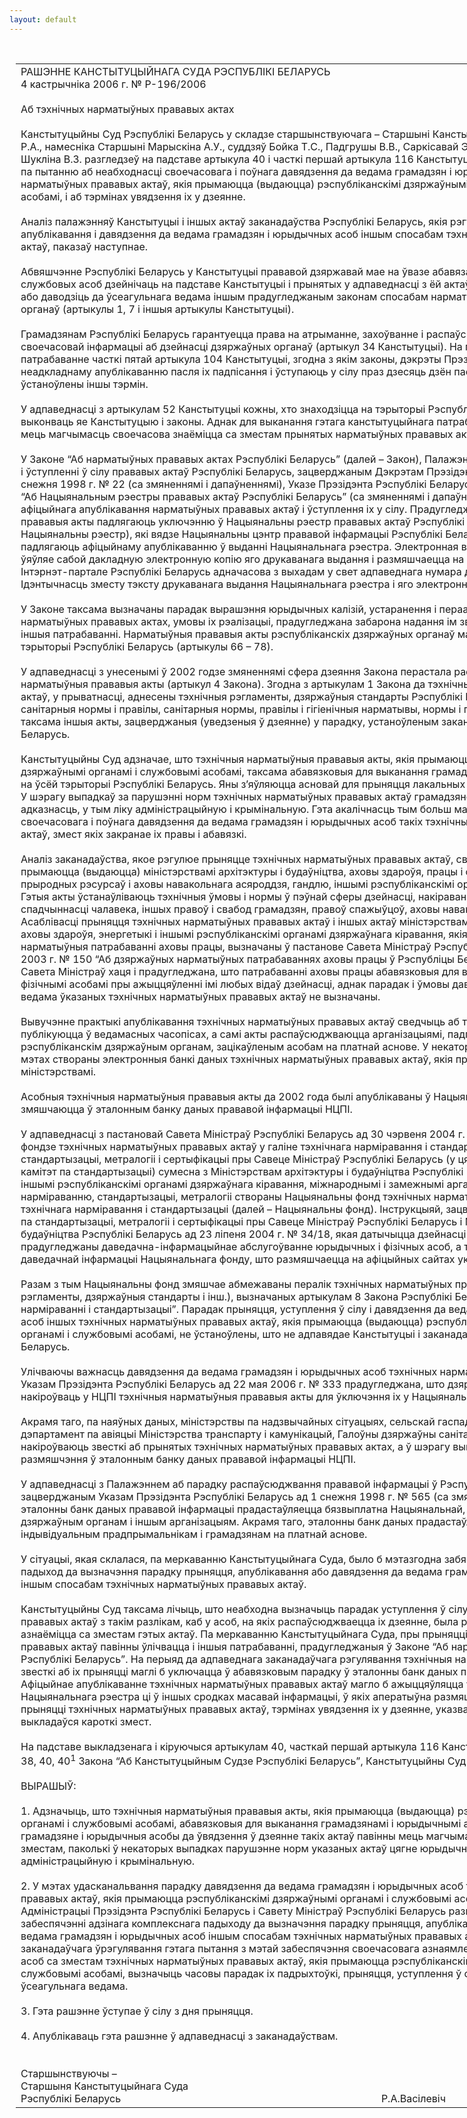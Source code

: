 ```yaml
---
layout: default
---
```


<div style="margin: 0px auto; width: 1000px;">

<div id="flag">

 

</div>

<div id="fixedWidth">

<div id="body">

<div id="columnSpanned">

<div id="content" style="margin: 10px">

<table>
<colgroup>
<col style="width: 100%" />
</colgroup>
<tbody>
<tr class="odd">
<td><div data-align="center" style="text-transform: uppercase;">
Рашэнне Канстытуцыйнага Суда Рэспублікі Беларусь
</div>
<div data-align="center">
4 кастрычніка 2006 г. № Р-196/2006
</div>
<div data-align="left" style="width: 400px; margin-top: 20px; margin-bottom: 20px;">
Аб тэхнічных нарматыўных прававых актах
</div>
<div data-align="justify">
Канстытуцыйны Суд Рэспублікі Беларусь у складзе старшынствуючага – Старшыні Канстытуцыйнага Суда Васілевіча Р.А., намесніка Старшыні Марыскіна А.У., суддзяў Бойка Т.С., Падгрушы В.В., Саркісавай Э.А., Цікавенкі А.Г., Філіпчык Р.І., Шукліна В.З. разгледзеў на падставе артыкула 40 і часткі першай артыкула 116 Канстытуцыі Рэспублікі Беларусь зварот па пытанню аб неабходнасці своечасовага і поўнага давядзення да ведама грамадзян і юрыдычных асоб тэхнічных нарматыўных прававых актаў, якія прымаюцца (выдаюцца) рэспубліканскімі дзяржаўнымі органамі і службовымі асобамі, і аб тэрмінах увядзення іх у дзеянне.
</div>
<div data-align="justify">
 
</div>
<div data-align="justify">
Аналіз палажэнняў Канстытуцыі і іншых актаў заканадаўства Рэспублікі Беларусь, якія рэгулююць парадак прыняцця, апублікавання і давядзення да ведама грамадзян і юрыдычных асоб іншым спосабам тэхнічных нарматыўных прававых актаў, паказаў наступнае.
</div>
<div data-align="justify">
 
</div>
<div data-align="justify">
Абвяшчэнне Рэспублікі Беларусь у Канстытуцыі прававой дзяржавай мае на ўвазе абавязак дзяржаўных органаў і службовых асоб дзейнічаць на падставе Канстытуцыі і прынятых у адпаведнасці з ёй актаў заканадаўства, публікаваць або даводзіць да ўсеагульнага ведама іншым прадугледжаным законам спосабам нарматыўныя акты дзяржаўных органаў (артыкулы 1, 7 і іншыя артыкулы Канстытуцыі).
</div>
<div data-align="justify">
 
</div>
<div data-align="justify">
Грамадзянам Рэспублікі Беларусь гарантуецца права на атрыманне, захоўванне і распаўсюджванне поўнай, дакладнай і своечасовай інфармацыі аб дзейнасці дзяржаўных органаў (артыкул 34 Канстытуцыі). На гэта, у прыватнасці, накіравана патрабаванне часткі пятай артыкула 104 Канстытуцыі, згодна з якім законы, дэкрэты Прэзідэнта падлягаюць неадкладнаму апублікаванню пасля іх падпісання і ўступаюць у сілу праз дзесяць дзён пасля апублікавання, калі ў іх не ўстаноўлены іншы тэрмін.
</div>
<div data-align="justify">
 
</div>
<div data-align="justify">
У адпаведнасці з артыкулам 52 Канстытуцыі кожны, хто знаходзіцца на тэрыторыі Рэспублікі Беларусь, абавязаны выконваць яе Канстытуцыю і законы. Аднак для выканання гэтага канстытуцыйнага патрабавання грамадзяне павінны мець магчымасць своечасова знаёміцца са зместам прынятых нарматыўных прававых актаў.
</div>
<div data-align="justify">
 
</div>
<div data-align="justify">
У Законе “Аб нарматыўных прававых актах Рэспублікі Беларусь” (далей – Закон), Палажэнні аб афіцыйным апублікаванні і ўступленні ў сілу прававых актаў Рэспублікі Беларусь, зацверджаным Дэкрэтам Прэзідэнта Рэспублікі Беларусь ад 10 снежня 1998 г. № 22 (са змяненнямі і дапаўненнямі), Указе Прэзідэнта Рэспублікі Беларусь ад 20 ліпеня 1998 г. № 369 “Аб Нацыянальным рэестры прававых актаў Рэспублікі Беларусь” (са змяненнямі і дапаўненнямі) вызначаны парадак афіцыйнага апублікавання нарматыўных прававых актаў і ўступлення іх у сілу. Прадугледжана, што нарматыўныя прававыя акты падлягаюць уключэнню ў Нацыянальны рэестр прававых актаў Рэспублікі Беларусь (далей – Нацыянальны рэестр), які вядзе Нацыянальны цэнтр прававой інфармацыі Рэспублікі Беларусь (далей – НЦПІ), і падлягаюць афіцыйнаму апублікаванню ў выданні Нацыянальнага рэестра. Электронная версія Нацыянальнага рэестра ўяўляе сабой дакладную электронную копію яго друкаванага выдання і размяшчаецца на Нацыянальным прававым Інтэрнэт-партале Рэспублікі Беларусь адначасова з выхадам у свет адпаведнага нумара друкаванага выдання. Ідэнтычнасць зместу тэксту друкаванага выдання Нацыянальнага рэестра і яго электроннай версіі забяспечваецца НЦПІ.
</div>
<div data-align="justify">
 
</div>
<div data-align="justify">
У Законе таксама вызначаны парадак вырашэння юрыдычных калізій, устаранення і пераадолення прабелаў у нарматыўных прававых актах, умовы іх рэалізацыі, прадугледжана забарона надання ім зваротнай сілы і ўстаноўлены іншыя патрабаванні. Нарматыўныя прававыя акты рэспубліканскіх дзяржаўных органаў маюць абавязковую сілу на ўсёй тэрыторыі Рэспублікі Беларусь (артыкулы 66 – 78).
</div>
<div data-align="justify">
 
</div>
<div data-align="justify">
У адпаведнасці з унесенымі ў 2002 годзе змяненнямі сфера дзеяння Закона перастала распаўсюджвацца на тэхнічныя нарматыўныя прававыя акты (артыкул 4 Закона). Згодна з артыкулам 1 Закона да тэхнічных нарматыўных прававых актаў, у прыватнасці, аднесены тэхнічныя рэгламенты, дзяржаўныя стандарты Рэспублікі Беларусь, ветэрынарна-санітарныя нормы і правілы, санітарныя нормы, правілы і гігіенічныя нарматывы, нормы і правілы пажарнай бяспекі, а таксама іншыя акты, зацверджаныя (уведзеныя ў дзеянне) у парадку, устаноўленым заканадаўствам Рэспублікі Беларусь.
</div>
<div data-align="justify">
 
</div>
<div data-align="justify">
Канстытуцыйны Суд адзначае, што тэхнічныя нарматыўныя прававыя акты, якія прымаюцца рэспубліканскімі дзяржаўнымі органамі і службовымі асобамі, таксама абавязковыя для выканання грамадзянамі і юрыдычнымі асобамі на ўсёй тэрыторыі Рэспублікі Беларусь. Яны з’яўляюцца асновай для прыняцця лакальных нарматыўных прававых актаў. У шэрагу выпадкаў за парушэнні норм тэхнічных нарматыўных прававых актаў грамадзяне нясуць юрыдычную адказнасць, у тым ліку адміністрацыйную і крымінальную. Гэта акалічнасць тым больш мае на ўвазе неабходнасць своечасовага і поўнага давядзення да ведама грамадзян і юрыдычных асоб такіх тэхнічных нарматыўных прававых актаў, змест якіх закранае іх правы і абавязкі.
</div>
<div data-align="justify">
 
</div>
<div data-align="justify">
Аналіз заканадаўства, якое рэгулюе прыняцце тэхнічных нарматыўных прававых актаў, сведчыць аб тым, што яны прымаюцца (выдаюцца) міністэрствамі архітэктуры і будаўніцтва, аховы здароўя, працы і сацыяльнай абароны, прыродных рэсурсаў і аховы навакольнага асяроддзя, гандлю, іншымі рэспубліканскімі органамі дзяржаўнага кіравання. Гэтыя акты ўстанаўліваюць тэхнічныя ўмовы і нормы ў пэўнай сферы дзейнасці, накіраваны на абарону жыцця, здароўя, спадчыннасці чалавека, іншых правоў і свабод грамадзян, правоў спажыўцоў, аховы навакольнага асяроддзя. Асаблівасці прыняцця тэхнічных нарматыўных прававых актаў і іншых актаў міністэрствамі працы і сацыяльнай абароны, аховы здароўя, энергетыкі і іншымі рэспубліканскімі органамі дзяржаўнага кіравання, якія змяшчаюць дзяржаўныя нарматыўныя патрабаванні аховы працы, вызначаны ў пастанове Савета Міністраў Рэспублікі <span>Беларусь ад 10 лютага 2003 г. № 150 “Аб дзяржаўных нарматыўных патрабаваннях аховы працы ў Рэспубліцы Беларусь”. У дадзенай пастанове Савета Міністраў хаця і прадугледжана, што патрабаванні аховы працы абавязковыя для выканання юрыдычнымі і фізічнымі асобамі пры ажыццяўленні імі любых відаў дзейнасці, аднак парадак і ўмовы давядзення да ўсеагульнага ведама ўказаных тэхнічных нарматыўных прававых актаў не вызначаны.</span>
</div>
<div data-align="justify">
 
</div>
<div data-align="justify">
Вывучэнне практыкі апублікавання тэхнічных нарматыўных прававых актаў сведчыць аб тым, што звесткі аб іх прыняцці публікуюцца ў ведамасных часопісах, а самі акты распаўсюджваюцца арганізацыямі, падпарадкаванымі рэспубліканскім дзяржаўным органам, зацікаўленым асобам на платнай аснове. У некаторых з такіх арганізацый у гэтых мэтах створаны электронныя банкі даных тэхнічных нарматыўных прававых актаў, якія прымаюцца вышэйстаячымі міністэрствамі.
</div>
<div data-align="justify">
 
</div>
<div data-align="justify">
Асобныя тэхнічныя нарматыўныя прававыя акты да 2002 года былі апублікаваны ў Нацыянальным рэестры і змяшчаюцца ў эталонным банку даных прававой інфармацыі НЦПІ.
</div>
<div data-align="justify">
 
</div>
<div data-align="justify">
У адпаведнасці з пастановай Савета Міністраў Рэспублікі Беларусь ад 30 чэрвеня 2004 г. № 781 “Аб Нацыянальным фондзе тэхнічных нарматыўных прававых актаў у галіне тэхнічнага нарміравання і стандартызацыі” Камітэтам па стандартызацыі, метралогіі і сертыфікацыі пры Савеце Міністраў Рэспублікі Беларусь (у цяперашні час – Дзяржаўны камітэт па стандартызацыі) сумесна з Міністэрствам архітэктуры і будаўніцтва Рэспублікі Беларусь ва ўзаемадзеянні з іншымі рэспубліканскімі органамі дзяржаўнага кіравання, міжнароднымі і замежнымі арганізацыямі па тэхнічнаму нарміраванню, стандартызацыі, метралогіі створаны Нацыянальны фонд тэхнічных нарматыўных прававых актаў у галіне тэхнічнага нарміравання і стандартызацыі (далей – Нацыянальны фонд). Інструкцыяй, зацверджанай пастановай Камітэта па стандартызацыі, метралогіі і сертыфікацыі пры Савеце Міністраў Рэспублікі Беларусь і Міністэрства архітэктуры і будаўніцтва Рэспублікі Беларусь ад 23 ліпеня 2004 г. № 34/18, якая датычыцца дзейнасці Нацыянальнага фонду, прадугледжаны даведачна-інфармацыйнае абслугоўванне юрыдычных і фізічных асоб, а таксама свабодны доступ да даведачнай інфармацыі Нацыянальнага фонду, што размяшчаецца на афіцыйных сайтах указаных дзяржаўных органаў.
</div>
<div data-align="justify">
 
</div>
<div data-align="justify">
Разам з тым Нацыянальны фонд змяшчае абмежаваны пералік тэхнічных нарматыўных прававых актаў (тэхнічныя рэгламенты, дзяржаўныя стандарты і інш.), вызначаных артыкулам 8 Закона Рэспублікі Беларусь “Аб тэхнічным нарміраванні і стандартызацыі”. Парадак прыняцця, уступлення ў сілу і давядзення да ведама грамадзян і юрыдычных асоб іншых тэхнічных нарматыўных прававых актаў, якія прымаюцца (выдаюцца) рэспубліканскімі дзяржаўнымі органамі і службовымі асобамі, не ўстаноўлены, што не адпавядае Канстытуцыі і заканадаўчымі актамі Рэспублікі Беларусь.
</div>
<div data-align="justify">
 
</div>
<div data-align="justify">
Улічваючы важнасць давядзення да ведама грамадзян і юрыдычных асоб тэхнічных нарматыўных прававых актаў, Указам Прэзідэнта Рэспублікі Беларусь ад 22 мая 2006 г. № 333 прадугледжана, што дзяржаўныя органы могуць накіроўваць у НЦПІ тэхнічныя нарматыўныя прававыя акты для ўключэння іх у Нацыянальны рэестр.
</div>
<div data-align="justify">
 
</div>
<div data-align="justify">
Акрамя таго, па наяўных даных, міністэрствы па надзвычайных сітуацыях, сельскай гаспадаркі і харчавання, дэпартамент па авіяцыі Міністэрства транспарту і камунікацый, Галоўны дзяржаўны санітарны ўрач Рэспублікі Беларусь накіроўваюць звесткі аб прынятых тэхнічных нарматыўных прававых актах, а ў шэрагу выпадкаў і тэксты гэтых актаў для размяшчэння ў эталонным банку даных прававой інфармацыі НЦПІ.
</div>
<div data-align="justify">
 
</div>
<div data-align="justify">
У адпаведнасці з Палажэннем аб парадку распаўсюджвання прававой інфармацыі ў Рэспубліцы Беларусь, зацверджаным Указам Прэзідэнта Рэспублікі Беларусь ад 1 снежня 1998 г. № 565 (са змяненнямі і дапаўненнямі), эталонны банк даных прававой інфармацыі прадастаўляецца бязвыплатна Нацыянальнай, Прэзідэнцкай бібліятэкам, дзяржаўным органам і іншым арганізацыям. Акрамя таго, эталонны банк даных прадастаўляецца юрыдычным асобам, індывідуальным прадпрымальнікам і грамадзянам на платнай аснове.
</div>
<div data-align="justify">
 
</div>
<div data-align="justify">
У сітуацыі, якая склалася, па меркаванню Канстытуцыйнага Суда, было б мэтазгодна забяспечыць адзіны комплексны падыход да вызначэння парадку прыняцця, апублікавання або давядзення да ведама грамадзян і юрыдычных асоб іншым спосабам тэхнічных нарматыўных прававых актаў.
</div>
<div data-align="justify">
 
</div>
<div data-align="justify">
Канстытуцыйны Суд таксама лічыць, што неабходна вызначыць парадак уступлення ў сілу тэхнічных нарматыўных прававых актаў з такім разлікам, каб у асоб, на якіх распаўсюджваецца іх дзеянне, была рэальная магчымасць азнаёміцца са зместам гэтых актаў. Па меркаванню Канстытуцыйнага Суда, пры прыняцці тэхнічных нарматыўных прававых актаў павінны ўлічвацца і іншыя патрабаванні, прадугледжаныя ў Законе “Аб нарматыўных прававых актах Рэспублікі Беларусь”. На перыяд да адпаведнага заканадаўчага рэгулявання тэхнічныя нарматыўныя прававыя акты або звесткі аб іх прыняцці маглі б уключацца ў абавязковым парадку ў эталонны банк даных прававой інфармацыі НЦПІ. Афіцыйнае апублікаванне тэхнічных нарматыўных прававых актаў магло б ажыццяўляцца ў дадатку да выдання Нацыянальнага рэестра ці ў іншых сродках масавай інфармацыі, ў якіх аператыўна размяшчалася б інфармацыя аб прыняцці тэхнічных нарматыўных прававых актаў, тэрмінах увядзення іх у дзеянне, указвалася крыніца апублікавання і выкладаўся кароткі змест.
</div>
<div data-align="justify">
 
</div>
<div data-align="justify">
На падставе выкладзенага і кіруючыся артыкулам 40, часткай першай артыкула 116 Канстытуцыі, артыкуламі 1, 7, 36, 38, 40, 40<sup>1</sup> Закона “Аб Канстытуцыйным Судзе Рэспублікі Беларусь”, Канстытуцыйны Суд
</div>
<div data-align="justify">
  
</div>
<div data-align="center">
ВЫРАШЫЎ:
</div>
<div>
  
</div>
<div data-align="justify">
1. Адзначыць, што тэхнічныя нарматыўныя прававыя акты, якія прымаюцца (выдаюцца) рэспубліканскімі дзяржаўнымі органамі і службовымі асобамі, абавязковыя для выканання грамадзянамі і юрыдычнымі асобамі. У сілу гэтага грамадзяне і юрыдычныя асобы да ўвядзення ў дзеянне такіх актаў павінны мець магчымасць загадзя азнаёміцца з іх зместам, паколькі ў некаторых выпадках парушэнне норм указаных актаў цягне юрыдычную адказнасць, у тым ліку адміністрацыйную і крымінальную.
</div>
<div data-align="justify">
 
</div>
<div data-align="justify">
2. У мэтах удасканальвання парадку давядзення да ведама грамадзян і юрыдычных асоб тэхнічных нарматыўных прававых актаў, якія прымаюцца рэспубліканскімі дзяржаўнымі органамі і службовымі асобамі, прапанаваць Адміністрацыі Прэзідэнта Рэспублікі Беларусь і Савету Міністраў Рэспублікі Беларусь разгледзець пытанне аб забеспячэнні адзінага комплекснага падыходу да вызначэння парадку прыняцця, апублікавання або давядзення да ведама грамадзян і юрыдычных асоб іншым спосабам тэхнічных нарматыўных прававых актаў. На перыяд да заканадаўчага ўрэгулявання гэтага пытання з мэтай забеспячэння своечасовага азнаямлення грамадзян і юрыдычных асоб са зместам тэхнічных нарматыўных прававых актаў, якія прымаюцца рэспубліканскімі дзяржаўнымі органамі і службовымі асобамі, вызначыць часовы парадак іх падрыхтоўкі, прыняцця, уступлення ў сілу і давядзення да ўсеагульнага ведама.
</div>
<div data-align="justify">
 
</div>
<div data-align="justify">
3. Гэта рашэнне ўступае ў сілу з дня прыняцця.
</div>
<div data-align="justify">
 
</div>
<div data-align="justify">
4. Апублікаваць гэта рашэнне ў адпаведнасці з заканадаўствам.
</div>
<div data-align="justify">
 
</div>
<div>
 
</div>
<div>
Старшынствуючы –
</div>
<div>
Старшыня Канстытуцыйнага Суда
</div>
<div>
Рэспублікі Беларусь<span>                                                                                                 Р.А.Васілевіч</span>
</div></td>
</tr>
</tbody>
</table>

</div>

<div class="terminator">

 

</div>

</div>

</div>

</div>

</div>
